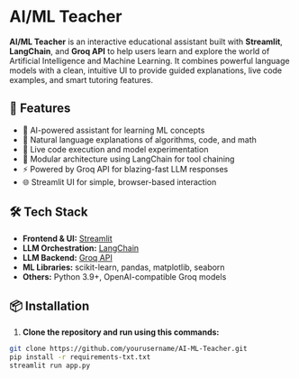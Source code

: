 # AI/ML Teacher

**AI/ML Teacher** is an interactive educational assistant built with **Streamlit**, **LangChain**, and **Groq API** to help users learn and explore the world of Artificial Intelligence and Machine Learning. It combines powerful language models with a clean, intuitive UI to provide guided explanations, live code examples, and smart tutoring features.

## 🚀 Features

- 🧠 AI-powered assistant for learning ML concepts
- 📘 Natural language explanations of algorithms, code, and math
- 🧪 Live code execution and model experimentation
- 🧩 Modular architecture using LangChain for tool chaining
- ⚡️ Powered by Groq API for blazing-fast LLM responses
- 🌐 Streamlit UI for simple, browser-based interaction

## 🛠️ Tech Stack

- **Frontend & UI:** [Streamlit](https://streamlit.io/)
- **LLM Orchestration:** [LangChain](https://www.langchain.com/)
- **LLM Backend:** [Groq API](https://groq.com/)
- **ML Libraries:** scikit-learn, pandas, matplotlib, seaborn
- **Others:** Python 3.9+, OpenAI-compatible Groq models

## 📦 Installation

1. **Clone the repository and run using this commands:**
```bash
git clone https://github.com/yourusername/AI-ML-Teacher.git
pip install -r requirements-txt.txt
streamlit run app.py
